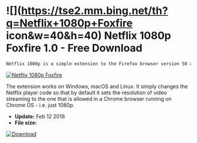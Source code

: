 # ![](https://tse2.mm.bing.net/th?q=Netflix+1080p+Foxfire icon&w=40&h=40) Netflix 1080p Foxfire 1.0 - Free Download

```sh
Netflix 1080p is a simple extension to the Firefox browser version 58 and newer. It allows you to view video content from the most popular streaming video service in 1080p (FullHD) - just like in Microsoft Edge.
```
[![Netflix 1080p Foxfire](https:https://tse4.mm.bing.net/th?id=OIP.0PgjBIlZKoChNimPfDNqwQHaDt&pid=Api)](https://softexe.net/win/internet/browser-add-ons/netflix-1080p-foxfire:pRfeg.html)

The extension works on Windows, macOS and Linux. It simply changes the Netflix player code so that by default it sets the resolution of video streaming to the one that is allowed in a Chrome browser running on Chrome OS - i.e. just 1080p.


- **Update:** Feb 12 2018
- **File size:** 

[![Download](https://cdn.softexe.net/static/img/download.png)](https://softexe.net/win/internet/browser-add-ons/netflix-1080p-foxfire:pRfeg.html)

